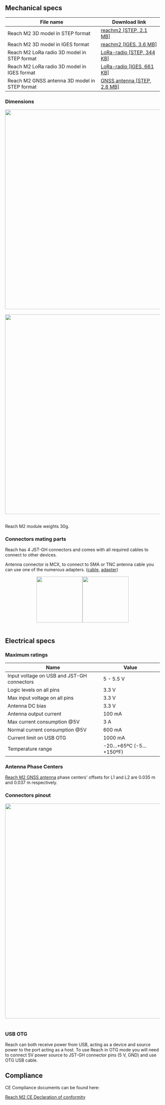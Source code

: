 ## Mechanical specs

| File name | Download link |
|-----------|---------------|
| Reach M2 3D model in STEP format | [reachm2 [STEP, 2.1 MB]](https://github.com/emlid/hardware/blob/master/reach-mplus.step)|
| Reach M2 3D model in IGES format | [reachm2 [IGES, 3.6 MB]](https://github.com/emlid/hardware/blob/master/reach-mplus.iges)|
| Reach M2 LoRa radio 3D model in STEP format | [LoRa-radio [STEP, 344 KB]](https://github.com/emlid/hardware/blob/master/LoRa-radio.step) |
| Reach M2 LoRa radio 3D model in IGES format | [LoRa-radio [IGES, 661 KB]](https://github.com/emlid/hardware/blob/master/LoRa-radio.iges) |
| Reach M2 GNSS antenna 3D model in STEP format | [GNSS antenna [STEP, 2.8 MB]](https://github.com/emlid/hardware/blob/master/reachm2-gnss-antenna.STEP) |

### Dimensions

<div style="text-align: center;"><img src="../img/reachm2/specs/dimensions.png" style="width: 650px;"></div><br>
<div style="text-align: center;"><img src="../img/reachm2/specs/height.png" style="width: 650px;"></div><br>

Reach M2 module weights 30g.

### Connectors mating parts

Reach has 4 JST-GH connectors and comes with all required cables to connect to other devices.

Antenna connector is MCX, to connect to SMA or TNC antenna cable you can use one of the numerous adapters. ([cable](http://www.digikey.com/product-detail/en/CAB.0130/931-1102-ND/2332729), [adapter](http://www.digikey.com/product-detail/en/242127/ACX1348-ND/1012025))

<div style="text-align: center;"><img src="../img/reachm2/specs/sma-mcx-cable.jpg" style="width: 150px;"><img src="../img/reachm2/specs/sma-mcx-adapter.jpg" style="width: 150px;"></div><br>


## Electrical specs

### Maximum ratings

|Name                                       | Value                |
|-------------------------------------------|----------------------|
| Input voltage on USB and JST-GH connectors  | 5 - 5.5 V         |
| Logic levels on all pins                  | 3.3 V                |
| Max input voltage on all pins             | 3.3 V                |
| Antenna DC bias                           | 3.3 V                |
| Antenna output current                    | 100 mA               |
| Max current consumption @5V               | 3 A               |
| Normal current consumption @5V            | 600 mA               |
| Current limit on USB OTG                  | 1000 mA              |
| Temperature range                         | -20…+65ºC	(-5…+150ºF)|

### Antenna Phase Centers

[Reach M2 GNSS antenna](https://store.emlid.com/product/multi-band-gnss-antenna/ "Emlid Store | Multi-band GNSS antenna") phase centers' offsets for L1 and L2 are 0.035 m and 0.037 m respectively.


### Connectors pinout
<div style="text-align: center;"><img src="../img/reachm2/specs/reachm2-connectors.png" style="width: 700px;"></div><br>


### USB OTG

Reach can both receive power from USB, acting as a device and source power to the port acting as a host. To use Reach in OTG mode you will need to connect 5V power source to JST-GH connector pins (5 V, GND) and use OTG USB cable.

## Compliance

CE Compliance documents can be found here:

[Reach M2 CE Declaration of conformity](http://files.emlid.com/compliance/CE-Declaration-of-Conformity-Reach-M2.pdf)
